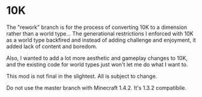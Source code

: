 10K
===

The "rework" branch is for the process of converting 10K to a dimension rather than a world type... The generational restrictions I enforced with 10K as a world type backfired and instead of adding challenge and enjoyment, it added lack of content and boredom.

Also, I wanted to add a lot more aesthetic and gameplay changes to 10K, and the existing code for world types just won't let me do what I want to.

This mod is not final in the slightest. All is subject to change.

Do not use the master branch with Minecraft 1.4.2. It's 1.3.2 compatibile.